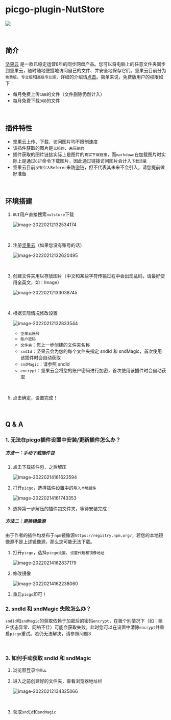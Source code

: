# picgo-plugin-NutStore

![](https://img.shields.io/badge/version-1.1.7-green)

<br>

## 简介

[坚果云](https://www.jianguoyun.com) 是一款已稳定运营8年的同步网盘产品。您可以将电脑上的任意文件夹同步到坚果云，随时随地便捷地访问自己的文件、并安全地保存它们。坚果云目前分为`免费版`、`专业版`和`高级专业版`，详细的介绍请[点击](https://www.jianguoyun.com/s/pricing)。简单来说，免费版用户的权限如下：

- 每月免费上传`1GB`的文件（文件删除仍然计入）
- 每月免费下载`3GB`的文件

<br>

## 插件特性

- 坚果云上传、下载、访问图片均不限制速度
- 该插件获取的图片是`无损的`、`未压缩的`
- 插件获取的图片链接实际上是图片的`真实下载链接`，而`markdown`在加载图片时实际上是通过`GET`命令下载图片，因此通过链接访问图片会计入`下载流量`
- 坚果云目前`没有引入Referer`来防盗链，但不代表其未来不会引入，请您提前做好准备

<br>

## 环境搭建

1. `GUI`用户直接搜索`nutstore`下载

   ![image-20220212132534174](https://www.jianguoyun.com/c/tblv2/Grcm-sfruBu59ogi6Ds8xF1dshK2JnS6cOBvXoAuFEvnzekWVqRvhZdsGbr2BbonQD5sqFyn/YQcyzVAiHm81vdLDNSsFUA/l)

<br>

2. 注册[坚果云](https://www.jianguoyun.com/)（如果您没有账号的话）

   ![image-20220212132620495](https://www.jianguoyun.com/c/tblv2/4LNzfu_H_KxvBMdKdx_xQNdXx0SJpbTOmDXoW7cLWNulJxibUqD00tjoEWhyjsfOgcmYtpyi/P2gyfDz0AANvBw1e-hTFxA/l)

<br>

3. 创建文件夹用以存放图片（中文和某些字符传输过程中会出现乱码，请最好使用全英文，如：Image）

   ![image-20220212133038745](https://www.jianguoyun.com/c/tblv2/UKBITtesGIBko3rkHWAX1wG7YCgfYFygmNTQ5nXbf7sV_nR5cFoK_UTnV7vHE6kvVfT2-G5T/Tqd-4lVPxW2Cb-0_UYSfKw/l)

<br>

4. 根据实际情况修改设置

   ![image-20220212132833544](https://www.jianguoyun.com/c/tblv2/CX9b_n28bJ23oygFpSqjwtdG30FYR8ijgnxqdFlWumiA1mg0ESgHroFL5NPZnCnsU5BQG_Rw/CZIWM94sFcCDlDIgXrwNgw/l)

   - `坚果云账号`
   - `账户密码`
   - `文件夹`：您上一步创建的文件夹名称
   - `sndId`：坚果云会为您的每个文件夹指定 sndId 和 sndMagic，首次使用该插件时会自动获取
   - `sndMagic`：请参照 sndId
   - `encrypt`：坚果云会将您的账户密码进行加密，首次使用该插件时会自动获取

<br>

5. 点击确定，设置完成！

<br>

## Q & A

### 1. 无法在picgo插件设置中安装/更新插件怎么办？

##### 方法一：手动下载插件包

1. 点击下载插件包，之后解压

   ![image-20220214161623594](https://www.jianguoyun.com/c/dl-file/2022214161623.png?dt=r7acew&kv=bGppbmc0MzFAMTYzLmNvbQ&sd=ct2tt&ud=L_4Oe9leB4etqYQnIhJTyQz0uTlsofbu-Ll0L5bMHlk&vr=1)



2. 打开`picgo`，选择插件设置中的`导入本地插件`

   ![image-20220214161743353](https://www.jianguoyun.com/c/dl-file/2022214161743.png?dt=r7ach3&sd=ct2tt&kv=bGppbmc0MzFAMTYzLmNvbQ&vr=1&ud=bwfFcNHxEA0UVJEQzPb7018xa_QaO6d4a7vW0DFM5xQ)



3. 选择第一步解压的插件包文件夹，等待安装完成！



##### 方法二：更换镜像源

由于作者的插件均发布于`npm`镜像源`https://registry.npm.org/`，若您的本地镜像源不是上述镜像源，那么您可能无法下载。

1. 打开`picgo`，选择`picgo设置`、`设置代理和镜像地址`

   ![image-20220214162837179](https://i.postimg.cc/cs8HcKXh/2022214162837.png?dl=1)



2. 修改镜像

   ![image-20220214162238060](https://www.jianguoyun.com/c/dl-file/2022214162238.png?dt=r7acpa&kv=bGppbmc0MzFAMTYzLmNvbQ&sd=ct2tt&ud=BTzADSVTNU_t14lwB2JRAYBvIPlnol51clwO59hzAGk&vr=1)



3. 重启`picgo`即可！





### 2. sndId 和 sndMagic 失败怎么办？

`sndId`和`sndMagic`的获取依赖于加密后的密码`encrypt`，在极个别情况下（如：账户状态异常、网络不佳）可能会获取失败，此时您可以在设置中清除`encrypt`并重启`picgo`重试。若仍无法解决，请参照问题3

<br>

### 3. 如何手动获取 sndId 和 sndMagic

1. 浏览器登录`坚果云`

2. 进入之前创建好的文件夹，查看浏览器地址栏

   ![image-20220212134325066](https://www.jianguoyun.com/c/tblv2/_jABXqQZXcwW-n_55eSk-1-j8AciquYkGbObKSMpUWW9mptL5yE_9krXY85Ck_TmmtV-edad/4sc_labdoD8GFuj1bdCfcQ/l)

<br>

3. 获取`sndId`和`sndMagic`
